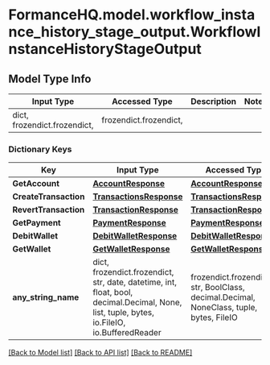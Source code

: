 # FormanceHQ.model.workflow_instance_history_stage_output.WorkflowInstanceHistoryStageOutput

## Model Type Info
Input Type | Accessed Type | Description | Notes
------------ | ------------- | ------------- | -------------
dict, frozendict.frozendict,  | frozendict.frozendict,  |  | 

### Dictionary Keys
Key | Input Type | Accessed Type | Description | Notes
------------ | ------------- | ------------- | ------------- | -------------
**GetAccount** | [**AccountResponse**](AccountResponse.md) | [**AccountResponse**](AccountResponse.md) |  | [optional] 
**CreateTransaction** | [**TransactionsResponse**](TransactionsResponse.md) | [**TransactionsResponse**](TransactionsResponse.md) |  | [optional] 
**RevertTransaction** | [**TransactionResponse**](TransactionResponse.md) | [**TransactionResponse**](TransactionResponse.md) |  | [optional] 
**GetPayment** | [**PaymentResponse**](PaymentResponse.md) | [**PaymentResponse**](PaymentResponse.md) |  | [optional] 
**DebitWallet** | [**DebitWalletResponse**](DebitWalletResponse.md) | [**DebitWalletResponse**](DebitWalletResponse.md) |  | [optional] 
**GetWallet** | [**GetWalletResponse**](GetWalletResponse.md) | [**GetWalletResponse**](GetWalletResponse.md) |  | [optional] 
**any_string_name** | dict, frozendict.frozendict, str, date, datetime, int, float, bool, decimal.Decimal, None, list, tuple, bytes, io.FileIO, io.BufferedReader | frozendict.frozendict, str, BoolClass, decimal.Decimal, NoneClass, tuple, bytes, FileIO | any string name can be used but the value must be the correct type | [optional]

[[Back to Model list]](../../README.md#documentation-for-models) [[Back to API list]](../../README.md#documentation-for-api-endpoints) [[Back to README]](../../README.md)

